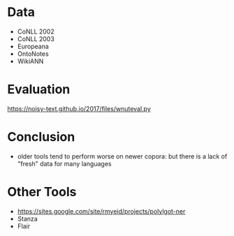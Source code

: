 # Data

- CoNLL 2002
- CoNLL 2003
- Europeana
- OntoNotes
- WikiANN


# Evaluation

https://noisy-text.github.io/2017/files/wnuteval.py


# Conclusion

- older tools tend to perform worse on newer copora: but there is a lack of "fresh" data for many languages

# Other Tools

- https://sites.google.com/site/rmyeid/projects/polylgot-ner
- Stanza
- Flair